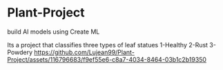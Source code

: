 # Plant-Project

build AI models using Create ML

Its a project that classifies three types of leaf statues
1-Healthy
2-Rust
3-Powdery
https://github.com/Lujean99/Plant-Project/assets/116796683/f9ef55e6-c8a7-4034-8464-03b1c2b19350
